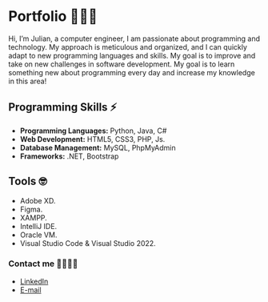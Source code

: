 # Portfolio 👨🏻‍💻
Hi, I’m Julian, a computer engineer, I am passionate about programming and technology. My approach is meticulous and organized, and I can quickly adapt to new programming languages and skills. My goal is to improve and take on new challenges in software development. My goal is to learn something new about programming every day and increase my knowledge in this area!

## Programming Skills ⚡
- **Programming Languages:** Python, Java, C#
- **Web Development:** HTML5, CSS3, PHP, Js.
- **Database Management:** MySQL, PhpMyAdmin
- **Frameworks:** .NET, Bootstrap

## Tools 🤓
- Adobe XD.
- Figma.
- XAMPP.
- IntelliJ IDE.
- Oracle VM.
- Visual Studio Code & Visual Studio 2022.

### Contact me 🫱🏻‍🫲🏻
- [LinkedIn](https://www.linkedin.com/in/julhernz/)
- [E-mail](mailto:jjuli714@gmail.com)
